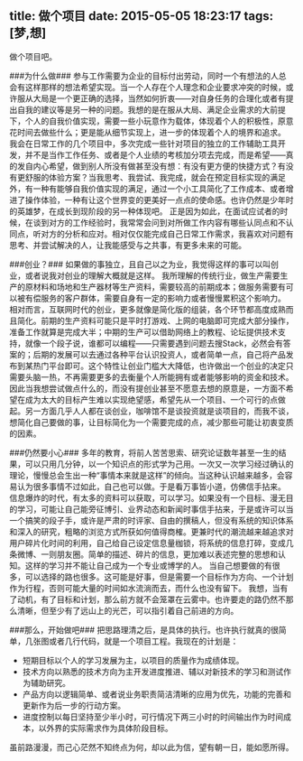 title: 做个项目 
date: 2015-05-05 18:23:17 
tags: [梦,想] 
---

做个项目吧。

<!--more-->

###为什么做###
参与工作需要为企业的目标付出劳动，同时一个有想法的人总会有这样那样的想法希望实现。当一个人存在个人理念和企业要求冲突的时候，或许服从大局是一个更正确的选择，当然如何折衷——对自身任务的合理化或者有提出自我的建议等是另一种的问题。我想的是在服从大局、满足企业需求的大前提下，个人的自我价值实现，需要一些小玩意作为载体，体现着个人的积极性，原意花时间去做些什么；更是能从细节实现上，进一步的体现着个人的境界和追求。
我会在日常工作的几个项目中，多次完成一些针对项目的独立的工作辅助工具开发，并不是当作工作任务、或者是个人业绩的考核加分项去完成，而是希望——真的发自内心希望，做到别人所没有做甚至没有想：有没有更方便的快捷方式？有没有更舒服的体验方案？当我思考、我尝试、我完成，就会在预定目标实现的满足外，有一种有能够自我价值实现的满足，通过一个小工具简化了工作成本、或者增进了操作体验，一种有让这个世界变的更美好一点点的使命感。也许仍然是少年时的英雄梦，在成长到现阶段的另一种体现吧。
正是因为如此，在面试应试者的时候，在谈到对方的工作经验时，我常常会问到对所做工作内容有哪些认同点和不认同点，听对方的分析和应对。相对仅仅能完成自己日常工作需求，我喜欢对问题有思考、并尝试解决的人，让我能感受与之共事，有更多未来的可能。

###创业？###
如果做的事独立，且自己以之为业，我觉得这样的事可以叫创业，或者说我对创业的理解大概就是这样。
我所理解的传统行业，做生产需要生产的原材料和场地和生产器材等生产资料，需要较高的前期成本；做服务需要有可以被有偿服务的客户群体，需要自身有一定的影响力或者慢慢累积这个影响力。
相对而言，互联网时代的创业，更多就像是简化版的组装，各个环节都高度成熟而且简化。前期的生产资料可能只是平时打游戏、上网的电脑即可完成大部分操作，准备工作就算是完成大半；中期的生产可以借助网络上的教程、论坛提供技术支持，就像一个段子说，谁都可以编程——只需要遇到问题去搜Stack，必然会有答案的；后期的发展可以去通过各种平台认识投资人，或者简单一点，自己将产品发布到某热门平台即可。这个特性让创业门槛大大降低，也许做出一个创业的决定只需要头脑一热，不再需要更多的去衡量个人所能拥有或者能够影响的资金和技术。
因此当我想尝试做点什么的，而没有提创业甚至不愿意去想的原意是，一方面不希望在成为太大的目标产生难以实现绝望感，希望先从一个项目、一个可行的点做起。另一方面几乎人人都在谈创业，咖啡馆不是谈投资就是谈项目的，而我不谈，想简化自己要做的事，让目标简化为一个需要完成的点，减少那些可能让初衷变质的因素。

###仍然要小心###
多年的教育，将前人苦苦思索、研究论证数年甚至一生的结果，可以只用几分钟，以一个知识点的形式学为己用。一次又一次学习经过确认的理论，慢慢总会生出一种“事情本来就是这样”的倾向。当这种认识越来越多，会容易认为很多事情不过如此，自己也可以做。于是看万事皆小道，仿佛信手拈来。
信息爆炸的时代，有太多的资料可以获取，可以学习。如果没有一个目标、漫无目的学习，可能让自己能旁征博引、业界动态和新闻时事信手拈来，于是或许可以当一个搞笑的段子手，或许是严肃的时评家、自由的撰稿人，但没有系统的知识体系和深入的研究，粗略的浏览方式所获如何值得商榷。更兼时代的潮流越来越追求对用户碎片化时间的利用，自己给自己设定信息量枷锁，将系统的信息打碎，变成几条微博、一则朋友圈。简单的描述、碎片的信息，更加难以表述完整的思想和认知。这样的学习并不能让自己成为一个专业或博学的人。
当自己想要做的有很多，可以选择的路也很多。这可能是好事，但是需要一个目标作为方向、一个计划作为行程，否则可能大量的时间如水流淌而去，而什么也没有留下。
我想，当有了动机，有了目标和计划，那么前方就不会笼罩在云雾中。也许要走的路仍然不那么清晰，但至少有了远山上的光芒，可以指引着自己前进的方向。

###那么，开始做吧###
把思路理清之后，是具体的执行。也许执行就真的很简单，几张图或者几行代码，就是一个项目工程。我现在的计划是：
- 短期目标以个人的学习发展为主，以项目的质量作为成绩体现。
- 技术方向以熟悉的技术方向为主开发进度推进、辅以对新技术的学习和测试作为辅助研究。
- 产品方向以逻辑简单、或者说业务职责简洁清晰的应用为优先，功能的完善和更新作为后一步的行动方案。
- 进度控制以每日坚持至少半小时，可行情况下两三小时的时间输出作为时间成本，以外界的实际需求作为具体阶段目标。

虽前路漫漫，而己心茫然不知终点为何，却以此为信，望有朝一日，能如愿所得。